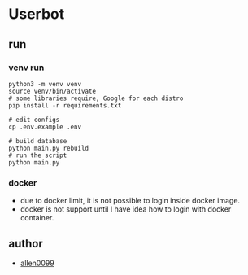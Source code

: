 # Userbot

## run

### venv run

```shell
python3 -m venv venv
source venv/bin/activate
# some libraries require, Google for each distro
pip install -r requirements.txt

# edit configs
cp .env.example .env

# build database
python main.py rebuild
# run the script
python main.py
```

### docker

- due to docker limit, it is not possible to login inside docker image.
- docker is not support until I have idea how to login with docker container.

## author

- [allen0099](https://github.com/allen0099)
